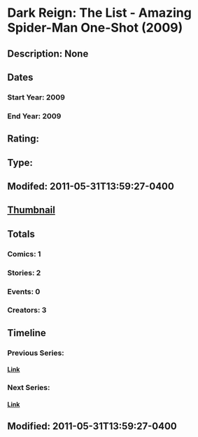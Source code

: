 # Dark Reign: The List - Amazing Spider-Man One-Shot (2009)
## Description: None
## Dates
### Start Year: 2009
### End Year: 2009
## Rating: 
## Type: 
## Modifed: 2011-05-31T13:59:27-0400
## [Thumbnail](http://i.annihil.us/u/prod/marvel/i/mg/1/80/4badb22ebf13e.jpg)
## Totals
### Comics: 1
### Stories: 2
### Events: 0
### Creators: 3
## Timeline
### Previous Series: 
#### [Link]()
### Next Series: 
#### [Link]()
## Modified: 2011-05-31T13:59:27-0400